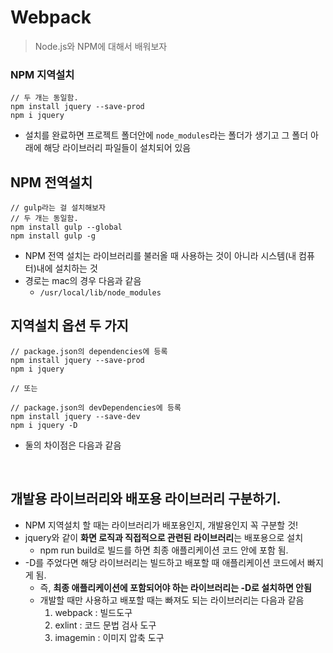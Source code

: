 # Webpack

> Node.js와 NPM에 대해서 배워보자

### NPM 지역설치

```
// 두 개는 동일함.
npm install jquery --save-prod
npm i jquery
```

- 설치를 완료하면 프로젝트 폴더안에 `node_modules`라는 폴더가 생기고 그 폴더 아래에 해당 라이브러리 파일들이 설치되어 있음

## NPM 전역설치

```
// gulp라는 걸 설치해보자
// 두 개는 동일함.
npm install gulp --global
npm install gulp -g
```

- NPM 전역 설치는 라이브러리를 불러올 때 사용하는 것이 아니라 시스템(내 컴퓨터)내에 설치하는 것
- 경로는 mac의 경우 다음과 같음
  - `/usr/local/lib/node_modules`

## 지역설치 옵션 두 가지

```
// package.json의 dependencies에 등록
npm install jquery --save-prod
npm i jquery

// 또는

// package.json의 devDependencies에 등록
npm install jquery --save-dev
npm i jquery -D
```

- 둘의 차이점은 다음과 같음

<br>

## 개발용 라이브러리와 배포용 라이브러리 구분하기.

- NPM 지역설치 할 때는 라이브러리가 배포용인지, 개발용인지 꼭 구분할 것!
- jquery와 같이 **화면 로직과 직접적으로 관련된 라이브러리**는 배포용으로 설치
  - npm run build로 빌드를 하면 최종 애플리케이션 코드 안에 포함 됨.
- -D를 주었다면 해당 라이브러리는 빌드하고 배포할 때 애플리케이션 코드에서 빠지게 됨.
  - 즉, **최종 애플리케이션에 포함되어야 하는 라이브러리는 -D로 설치하면 안됨**
  - 개발할 때만 사용하고 배포할 때는 빠져도 되는 라이브러리는 다음과 같음
    1. webpack : 빌드도구
    2. exlint : 코드 문법 검사 도구
    3. imagemin : 이미지 압축 도구
